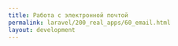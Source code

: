 ```yaml
---
title: Работа с электронной почтой
permalink: laravel/200_real_apps/60_email.html
layout: development
---
```

